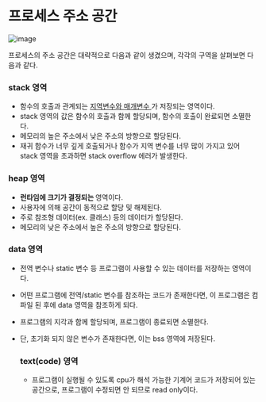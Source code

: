 <h1> 프로세스 주소 공간 </h1>

![image](https://github.com/youbeen2798/CS-study_for_interview/assets/62228401/e7f9c4e5-54f2-4046-b34b-9a9c666b7aac)

프로세스의 주소 공간은 대략적으로 다음과 같이 생겼으며, 각각의 구역을 살펴보면 다음과 같다.

<h3> stack 영역</h3>

- 함수의 호출과 관계되는 <u> 지역변수와 매개변수 </u>가 저장되는 영역이다.
- stack 영역의 값은 함수의 호출과 함께 할당되며, 함수의 호출이 완료되면 소멸한다.
- 메모리의 높은 주소에서 낮은 주소의 방향으로 할당된다.
- 재귀 함수가 너무 깊게 호출되거나 함수가 지역 변수를 너무 많이 가지고 있어 stack 영역을 초과하면 stack overflow 에러가 발생한다.

<h3> heap 영역 </h3>

- <b> 런타임에 크기가 결정되는 </b> 영역이다.
- 사용자에 의해 공간이 동적으로 할당 및 해제된다.
- 주로 참조형 데이터(ex. 클래스) 등의 데이터가 할당된다.
- 메모리의 낮은 주소에서 높은 주소의 방향으로 할당된다.

<h3> data 영역 </h3>

- 전역 변수나 static 변수 등 프로그램이 사용할 수 있는 데이터를 저장하는 영역이다.
- 어떤 프로그램에 전역/static 변수를 참조하는 코드가 존재한다면, 이 프로그램은 컴파일 된 후에 data 영역을 참조하게 되다.
- 프로그램의 지각과 함께 할당되며, 프로그램이 종료되면 소멸한다.
- 단, 초기화 되지 않은 변수가 존재한다면, 이는 bss 영역에 저장된다.

  <h3> text(code) 영역 </h3>

  - 프로그램이 실행될 수 있도록 cpu가 해석 가능한 기계어 코드가 저장되어 있는 공간으로, 프로그램이 수정되면 안 되므로 read only이다.
 
